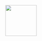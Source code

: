 <div id="header" align="center">
  <img src="https://tenor.com/ru/view/peppo-dance-programming-gif-20353294" width="100"/>
</div>
